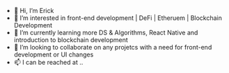 - 👋 Hi, I’m Erick
- 👀 I’m interested in front-end development | DeFi | Etheruem | Blockchain Development
- 🌱 I’m currently learning more DS & Algorithms, React Native and introduction to blockchain development
- 💞️ I’m looking to collaborate on any projetcs with a need for front-end development or UI changes
- 📫 I can be reached at ..

<!---
RectifierDotErik/RectifierDotErik is a ✨ special ✨ repository because its `README.md` (this file) appears on your GitHub profile.
You can click the Preview link to take a look at your changes.
--->
